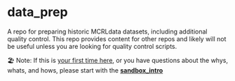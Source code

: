 # data_prep
A repo for preparing historic MCRLdata datasets, including additional quality control. This repo provides content for other repos and likely will not be useful unless you are looking for quality control scripts.

🏖️ Note: If this is <ins>your first time here</ins>, or you have questions about the whys, whats, and hows, please start with the **[sandbox_intro](https://github.com/MCRLdata-Sandbox/.github/blob/main/sandbox_intro.md)**
